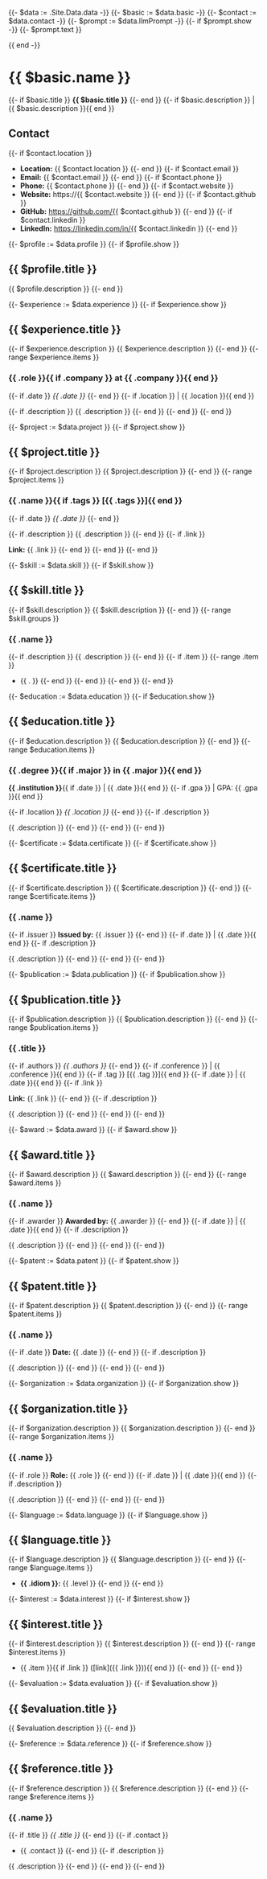 {{- $data := .Site.Data.data -}}
{{- $basic := $data.basic -}}
{{- $contact := $data.contact -}}
{{- $prompt := $data.llmPrompt -}}
{{- if $prompt.show -}}
{{- $prompt.text }}

{{ end -}}
# {{ $basic.name }}

{{- if $basic.title }}
**{{ $basic.title }}**
{{- end }}
{{- if $basic.description }} | {{ $basic.description }}{{ end }}

## Contact

{{- if $contact.location }}
- **Location:** {{ $contact.location }}
{{- end }}
{{- if $contact.email }}
- **Email:** {{ $contact.email }}
{{- end }}
{{- if $contact.phone }}
- **Phone:** {{ $contact.phone }}
{{- end }}
{{- if $contact.website }}
- **Website:** https://{{ $contact.website }}
{{- end }}
{{- if $contact.github }}
- **GitHub:** https://github.com/{{ $contact.github }}
{{- end }}
{{- if $contact.linkedin }}
- **LinkedIn:** https://linkedin.com/in/{{ $contact.linkedin }}
{{- end }}

{{- $profile := $data.profile }}
{{- if $profile.show }}

## {{ $profile.title }}

{{ $profile.description }}
{{- end }}

{{- $experience := $data.experience }}
{{- if $experience.show }}

## {{ $experience.title }}

{{- if $experience.description }}
{{ $experience.description }}
{{- end }}
{{- range $experience.items }}

### {{ .role }}{{ if .company }} at {{ .company }}{{ end }}

{{- if .date }}
*{{ .date }}*
{{- end }}
{{- if .location }} | {{ .location }}{{ end }}

{{- if .description }}
{{ .description }}
{{- end }}
{{- end }}
{{- end }}

{{- $project := $data.project }}
{{- if $project.show }}

## {{ $project.title }}

{{- if $project.description }}
{{ $project.description }}
{{- end }}
{{- range $project.items }}

### {{ .name }}{{ if .tags }} [{{ .tags }}]{{ end }}

{{- if .date }}
*{{ .date }}*
{{- end }}

{{- if .description }}
{{ .description }}
{{- end }}
{{- if .link }}

**Link:** {{ .link }}
{{- end }}
{{- end }}
{{- end }}

{{- $skill := $data.skill }}
{{- if $skill.show }}

## {{ $skill.title }}

{{- if $skill.description }}
{{ $skill.description }}
{{- end }}
{{- range $skill.groups }}

### {{ .name }}

{{- if .description }}
{{ .description }}
{{- end }}
{{- if .item }}
{{- range .item }}
- {{ . }}
{{- end }}
{{- end }}
{{- end }}
{{- end }}

{{- $education := $data.education }}
{{- if $education.show }}

## {{ $education.title }}

{{- if $education.description }}
{{ $education.description }}
{{- end }}
{{- range $education.items }}

### {{ .degree }}{{ if .major }} in {{ .major }}{{ end }}

**{{ .institution }}**{{ if .date }} | {{ .date }}{{ end }}
{{- if .gpa }} | GPA: {{ .gpa }}{{ end }}

{{- if .location }}
*{{ .location }}*
{{- end }}
{{- if .description }}

{{ .description }}
{{- end }}
{{- end }}
{{- end }}

{{- $certificate := $data.certificate }}
{{- if $certificate.show }}

## {{ $certificate.title }}

{{- if $certificate.description }}
{{ $certificate.description }}
{{- end }}
{{- range $certificate.items }}

### {{ .name }}

{{- if .issuer }}
**Issued by:** {{ .issuer }}
{{- end }}
{{- if .date }} | {{ .date }}{{ end }}
{{- if .description }}

{{ .description }}
{{- end }}
{{- end }}
{{- end }}

{{- $publication := $data.publication }}
{{- if $publication.show }}

## {{ $publication.title }}

{{- if $publication.description }}
{{ $publication.description }}
{{- end }}
{{- range $publication.items }}

### {{ .title }}

{{- if .authors }}
*{{ .authors }}*
{{- end }}
{{- if .conference }} | {{ .conference }}{{ end }}
{{- if .tag }} [{{ .tag }}]{{ end }}
{{- if .date }} | {{ .date }}{{ end }}
{{- if .link }}

**Link:** {{ .link }}
{{- end }}
{{- if .description }}

{{ .description }}
{{- end }}
{{- end }}
{{- end }}

{{- $award := $data.award }}
{{- if $award.show }}

## {{ $award.title }}

{{- if $award.description }}
{{ $award.description }}
{{- end }}
{{- range $award.items }}

### {{ .name }}

{{- if .awarder }}
**Awarded by:** {{ .awarder }}
{{- end }}
{{- if .date }} | {{ .date }}{{ end }}
{{- if .description }}

{{ .description }}
{{- end }}
{{- end }}
{{- end }}

{{- $patent := $data.patent }}
{{- if $patent.show }}

## {{ $patent.title }}

{{- if $patent.description }}
{{ $patent.description }}
{{- end }}
{{- range $patent.items }}

### {{ .name }}

{{- if .date }}
**Date:** {{ .date }}
{{- end }}
{{- if .description }}

{{ .description }}
{{- end }}
{{- end }}
{{- end }}

{{- $organization := $data.organization }}
{{- if $organization.show }}

## {{ $organization.title }}

{{- if $organization.description }}
{{ $organization.description }}
{{- end }}
{{- range $organization.items }}

### {{ .name }}

{{- if .role }}
**Role:** {{ .role }}
{{- end }}
{{- if .date }} | {{ .date }}{{ end }}
{{- if .description }}

{{ .description }}
{{- end }}
{{- end }}
{{- end }}

{{- $language := $data.language }}
{{- if $language.show }}

## {{ $language.title }}

{{- if $language.description }}
{{ $language.description }}
{{- end }}
{{- range $language.items }}
- **{{ .idiom }}:** {{ .level }}
{{- end }}
{{- end }}

{{- $interest := $data.interest }}
{{- if $interest.show }}

## {{ $interest.title }}

{{- if $interest.description }}
{{ $interest.description }}
{{- end }}
{{- range $interest.items }}
- {{ .item }}{{ if .link }} ([link]({{ .link }})){{ end }}
{{- end }}
{{- end }}

{{- $evaluation := $data.evaluation }}
{{- if $evaluation.show }}

## {{ $evaluation.title }}

{{ $evaluation.description }}
{{- end }}

{{- $reference := $data.reference }}
{{- if $reference.show }}

## {{ $reference.title }}

{{- if $reference.description }}
{{ $reference.description }}
{{- end }}
{{- range $reference.items }}

### {{ .name }}

{{- if .title }}
*{{ .title }}*
{{- end }}
{{- if .contact }}
- {{ .contact }}
{{- end }}
{{- if .description }}

{{ .description }}
{{- end }}
{{- end }}
{{- end }}
